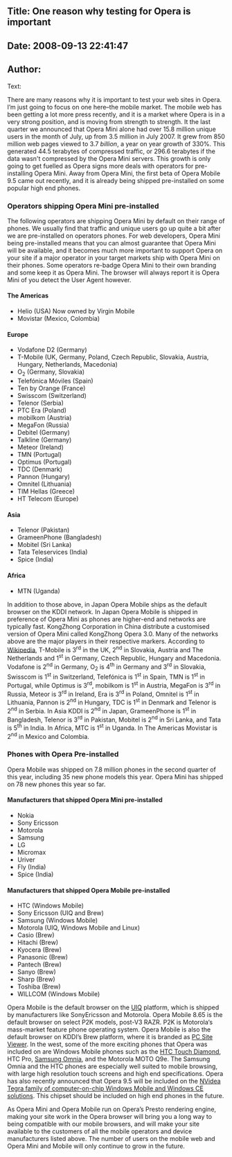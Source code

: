 Title: One reason why testing for Opera is important
----
Date: 2008-09-13 22:41:47
----
Author: 
----
Text:

<p>There are many reasons why it is important to test your web sites in Opera.  I’m just going to focus on one here–the mobile market.  The mobile web has been getting a lot more press recently, and it is a market where Opera is in a very strong position, and is moving from strength to strength.  It the last quarter we announced that Opera Mini alone had over 15.8 million unique users in the month of July, up from 3.5 million in July 2007.  It grew from 850 million web pages viewed to 3.7 <em>billion</em>, a year on year growth of 330%.  This generated 44.5 terabytes of compressed traffic, or 296.6 terabytes if the data wasn&#39;t compressed by the Opera Mini servers.  This growth is only going to get fuelled as Opera signs more deals with operators for pre-installing Opera Mini.  Away from Opera Mini, the first beta of Opera Mobile 9.5 came out recently, and it is already being shipped pre-installed on some popular high end phones.</p>

<h3>Operators shipping Opera Mini pre-installed</h3>

The following operators are shipping Opera Mini by default on their range of phones.  We usually find that traffic and unique users go up quite a bit after we are pre-installed on operators phones.  For web developers, Opera Mini being pre-installed means that you can almost guarantee that Opera Mini will be available, and it becomes much more important to support Opera on your site if a major operator in your target markets ship with Opera Mini on their phones.  Some operators re-badge Opera Mini to their own branding and some keep it as Opera Mini.  The browser will always report it is Opera Mini of you detect the User Agent however.

<h4>The Americas</h4>

<ul>
    <li>Helio (USA) Now owned by Virgin Mobile</li>
    <li>Movistar (Mexico, Colombia)</li>
</ul>

<h4>Europe</h4>

<ul>
    <li>Vodafone D2 (Germany)</li>
    <li>T-Mobile (UK, Germany, Poland, Czech Republic, Slovakia, Austria, Hungary, Netherlands, Macedonia)</li>
    <li>O<sub>2</sub> (Germany, Slovakia)</li>
    <li>Telefónica Móviles (Spain)</li>
    <li>Ten by Orange (France)</li>
    <li>Swisscom (Switzerland)</li>
    <li>Telenor (Serbia)</li>
    <li>PTC Era (Poland)</li>
    <li>mobilkom (Austria)</li>
    <li>MegaFon (Russia)</li>
    <li>Debitel (Germany)</li>
    <li>Talkline (Germany)</li>
    <li>Meteor (Ireland)</li>
    <li>TMN (Portugal) </li>
    <li>Optimus (Portugal)</li>
    <li>TDC (Denmark) </li>
    <li>Pannon (Hungary)</li>
    <li>Omnitel (Lithuania)</li>
    <li>TIM Hellas (Greece)</li>
    <li>HT Telecom (Europe) </li>
</ul>

<h4>Asia</h4>

<ul>
    <li>Telenor (Pakistan)</li>
    <li>GrameenPhone (Bangladesh)</li>
    <li>Mobitel (Sri Lanka)</li>
    <li>Tata Teleservices (India)</li>
    <li>Spice (India)</li>
 </ul>

<h4>Africa</h4>

<ul>
    <li>MTN (Uganda)</li>
</ul>

<p>In addition to those above, in Japan Opera Mobile ships as the default browser on the KDDI network.  In Japan Opera Mobile is shipped in preference of Opera Mini as phones are higher-end and networks are typically fast.  KongZhong Corporation in China distribute a customised version of Opera Mini called KongZhong Opera 3.0. Many of the networks above are the major players in their respective markers.  According to <a href="http://en.wikipedia.org/wiki/List_of_mobile_network_operators">Wikipedia</a>, T-Mobile is 3<sup>rd</sup> in the UK, 2<sup>nd</sup> in Slovakia, Austria and The Netherlands and 1<sup>st</sup> in Germany, Czech Republic, Hungary and Macedonia.  Vodafone is 2<sup>nd</sup> in Germany, O<sub>2</sub> is 4<sup>th</sup> in Germany and 3<sup>rd</sup> in Slovakia, Swisscom is 1<sup>st</sup> in Switzerland, Telefónica  is 1<sup>st</sup> in Spain, TMN is 1<sup>st</sup> in Portugal, while Optimus is 3<sup>rd</sup>, mobilkom is 1<sup>st</sup> in Austria, MegaFon is 3<sup>rd</sup> in Russia, Meteor is 3<sup>rd</sup> in Ireland, Era is 3<sup>rd</sup> in Poland, Omnitel is 1<sup>st</sup> in Lithuania, Pannon is 2<sup>nd</sup> in Hungary, TDC is 1<sup>st</sup> in Denmark and Telenor is 2<sup>nd</sup> in Serbia.  In Asia KDDI is 2<sup>nd</sup> in Japan, GrameenPhone is 1<sup>st</sup> in Bangladesh, Telenor is 3<sup>rd</sup> in Pakistan, Mobitel is 2<sup>nd</sup> in Sri Lanka, and Tata is 5<sup>th</sup> in India. In Africa, MTC is 1<sup>st</sup> in Uganda.  In The Americas Movistar is 2<sup>nd</sup> in Mexico and Colombia.</p>

<h3>Phones with Opera Pre-installed</h3>

<p>Opera Mobile was shipped on 7.8 million phones in the second quarter of this year, including 35 new phone models this year.  Opera Mini has shipped on 78 new phones this year so far.  

<h4>Manufacturers that shipped Opera Mini pre-installed</h4>

<ul>
    <li>Nokia</li>
    <li>Sony Ericsson</li>
    <li>Motorola</li>
    <li>Samsung</li>
    <li>LG</li>
    <li>Micromax</li>
    <li>Uriver</li>
    <li>Fly (India)</li>
    <li>Spice (India)</li>
</ul>

<h4>Manufacturers that shipped Opera Mobile pre-installed</h4>

<ul>
    <li>HTC (Windows Mobile)</li>
    <li>Sony Ericsson (UIQ and Brew)</li>
    <li>Samsung (Windows Mobile)</li>
    <li>Motorola (UIQ, Windows Mobile and Linux)</li>
    <li>Casio (Brew)</li>
    <li>Hitachi (Brew)</li>
    <li>Kyocera (Brew)</li>
    <li>Panasonic (Brew)</li>
    <li>Pantech (Brew)</li>
    <li>Sanyo (Brew)</li>
    <li>Sharp (Brew)</li>
     <li>Toshiba (Brew)</li>
     <li>WILLCOM (Windows Mobile)</li>
</ul>

<p>Opera Mobile is the default browser on the <a href="http://www.uiq.com/">UIQ</a> platform, which is shipped by manufacturers like SonyEricsson and Motorola.  Opera Mobile 8.65 is the default browser on select P2K  models, post-V3 RAZR.  P2K is Motorola‘s mass-market feature phone operating system. Opera Mobile is also the default browser on KDDI’s Brew platform, where it is branded as <a href="http://www.kddi.com/english/corporate/news_release/2007/0322/">PC Site Viewer</a>.  In the west, some of the more exciting phones that Opera was included on are Windows Mobile phones such as the <a href="http://www.htc.com/www/product.aspx?id=46278">HTC Touch Diamond</a>, HTC Pro, <a href="%22http://omnia.samsungmobile.com/">Samsung Omnia</a>, and the Motorola MOTO Q9e.  The Samsung Omnia and the HTC phones are especially well suited to mobile browsing, with large high resolution touch screens and high end specifications.  Opera has also recently announced that Opera 9.5 will be included on the <a href="http://www.nvidia.com/object/io_1220962341614.html">NVidea Tegra family of computer-on-chip Windows Mobile and Windows CE solutions</a>.  This chipset should be included on high end phones in the future.</p>

<p>As Opera Mini and Opera Mobile run on Opera’s Presto rendering engine, making your site work in the Opera browser will bring you a long way to being compatible with our mobile browsers, and will make your site available to the customers of all the mobile operators and device manufacturers listed above.  The number of users on the mobile web and Opera Mini and Mobile will only continue to grow in the future.</p>
</p>
